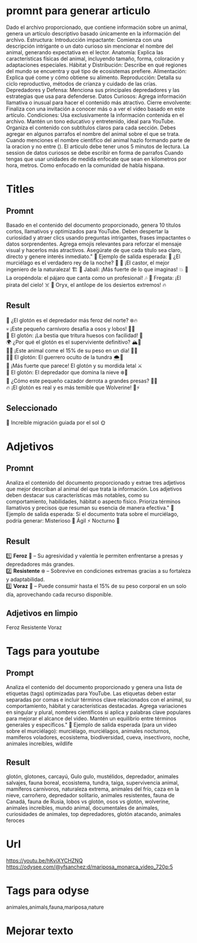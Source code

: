 # promnt para generar articulo
Dado el archivo proporcionado, que contiene información sobre un animal, genera un artículo descriptivo basado únicamente en la información del archivo.
Estructura:
Introducción impactante: Comienza con una descripción intrigante o un dato curioso sin mencionar el nombre del animal, generando expectativa en el lector.
Anatomía: Explica las características físicas del animal, incluyendo tamaño, forma, coloración y adaptaciones especiales.
Hábitat y Distribución: Describe en qué regiones del mundo se encuentra y qué tipo de ecosistemas prefiere.
Alimentación: Explica qué come y cómo obtiene su alimento.
Reproducción: Detalla su ciclo reproductivo, métodos de crianza y cuidado de las crías.
Depredadores y Defensa: Menciona sus principales depredadores y las estrategias que usa para defenderse.
Datos Curiosos: Agrega información llamativa o inusual para hacer el contenido más atractivo.
Cierre envolvente: Finaliza con una invitación a conocer más o a ver el video basado en este artículo.
Condiciones:
Usa exclusivamente la información contenida en el archivo.
Mantén un tono educativo y entretenido, ideal para YouTube.
Organiza el contenido con subtítulos claros para cada sección.
Debes agregar en algunos parrafos el nombre del animal sobre el que se trata.
Cuando menciones el nombre cientifico del animal hazlo formando parte de la oracion y no entre ().
El articulo debe tener unos 5 minutos de lectura.
La session de datos curiosos se debe escribir en forma de parrafos
Cuando tengas que usar unidades de medida enfocate que sean en kilometros por hora, metros. Como enfocado en la comunidad de habla hispana.

# Titles
## Promnt
Basado en el contenido del documento proporcionado, genera 10 títulos cortos, llamativos y optimizados para YouTube. Deben despertar la curiosidad y atraer clics usando preguntas intrigantes, frases impactantes o datos sorprendentes. Agrega emojis relevantes para reforzar el mensaje visual y hacerlos más atractivos. Asegúrate de que cada título sea claro, directo y genere interés inmediato."
📌 Ejemplo de salida esperada:
🦇 ¿El murciélago es el verdadero rey de la noche? 🌙
🦫 ¡El castor, el mejor ingeniero de la naturaleza! 🏗️
🐗 Jabalí: ¡Más fuerte de lo que imaginas! 💥
🦜 La oropéndola: el pájaro que canta como un profesional! 🎶
🦅 Fregata: ¡El pirata del cielo! ☠️
🦌 Oryx, el antílope de los desiertos extremos! 🔥
## Result
🐾 ¿El glotón es el depredador más feroz del norte? ❄️🔥  
💀 ¡Este pequeño carnívoro desafía a osos y lobos! 🐺🐻  
🦴 El glotón: ¡La bestia que tritura huesos con facilidad! 💪  
🌍 ¿Por qué el glotón es el superviviente definitivo? 🏔️🥶  
🏃‍♂️ ¡Este animal come el 15% de su peso en un día! 🍖😱  
🕵️‍♂️ El glotón: El guerrero oculto de la tundra 🌨️🦾  
🦡 ¡Más fuerte que parece! El glotón y su mordida letal ⚔️  
🥶 El glotón: El depredador que domina la nieve ❄️🐾  
🏹 ¿Cómo este pequeño cazador derrota a grandes presas? 🎯🦌  
🔥 ¡El glotón es real y es más temible que Wolverine! 🐾⚡  
## Seleccionado
🦋 Increíble migración guiada por el sol 🌞

# Adjetivos
## Promnt
Analiza el contenido del documento proporcionado y extrae tres adjetivos que mejor describan al animal del que trata la información. Los adjetivos deben destacar sus características más notables, como su comportamiento, habilidades, hábitat o aspecto físico. Prioriza términos llamativos y precisos que resuman su esencia de manera efectiva."
📌 Ejemplo de salida esperada:
Si el documento trata sobre el murciélago, podría generar:
Misterioso 🦇
Ágil ⚡
Nocturno 🌙
## Result
1️⃣ **Feroz** 🦾 – Su agresividad y valentía le permiten enfrentarse a presas y depredadores más grandes.  
2️⃣ **Resistente** ❄️ – Sobrevive en condiciones extremas gracias a su fortaleza y adaptabilidad.  
3️⃣ **Voraz** 🍖 – Puede consumir hasta el 15% de su peso corporal en un solo día, aprovechando cada recurso disponible.  
## Adjetivos en limpio
Feroz
Resistente
Voraz

# Tags para youtube
## Prompt
Analiza el contenido del documento proporcionado y genera una lista de etiquetas (tags) optimizadas para YouTube. Las etiquetas deben estar separadas por comas e incluir términos clave relacionados con el animal, su comportamiento, hábitat y características destacadas. Agrega variaciones en singular y plural, nombres científicos si aplica y palabras clave populares para mejorar el alcance del video. Mantén un equilibrio entre términos generales y específicos."
📌 Ejemplo de salida esperada (para un video sobre el murciélago):
murciélago, murciélagos, animales nocturnos, mamíferos voladores, ecosistema, biodiversidad, cueva, insectívoro, noche, animales increíbles, wildlife
## Result
glotón, glotones, carcayú, Gulo gulo, mustélidos, depredador, animales salvajes, fauna boreal, ecosistema, tundra, taiga, supervivencia animal, mamíferos carnívoros, naturaleza extrema, animales del frío, caza en la nieve, carroñero, depredador solitario, animales resistentes, fauna de Canadá, fauna de Rusia, lobos vs glotón, osos vs glotón, wolverine, animales increíbles, mundo animal, documentales de animales, curiosidades de animales, top depredadores, glotón atacando, animales feroces  

# Url
https://youtu.be/hKviXYCHZNQ
https://odysee.com/@yfsanchez:d/mariposa_monarca_video_720p:5

# Tags para odyse
animales,animals,fauna,mariposa,nature

# Mejorar texto